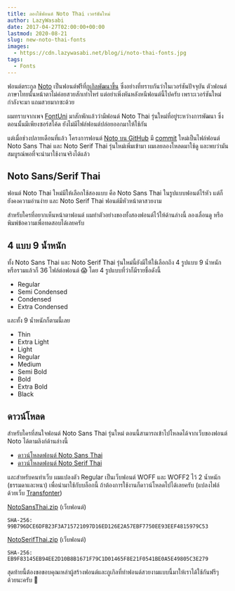 ```yaml
---
title: ลองใช้ฟอนต์ Noto Thai เวอร์ชันใหม่
author: LazyWasabi
date: 2017-04-27T02:00:00+00:00
lastmod: 2020-08-21
slug: new-noto-thai-fonts
images:
  - https://cdn.lazywasabi.net/blog/i/noto-thai-fonts.jpg
tags:
  - Fonts
---
```


ฟอนต์ตระกูล [Noto](https://www.google.com/get/noto/) เป็นฟอนต์ฟรีที่[กูเกิลพัฒนาขึ้น](https://www.blognone.com/node/86150) ซึ่งอย่างที่ทราบกันว่าในเวอร์ชันปัจจุบัน ตัวฟอนต์ภาษาไทยนั้นหน้าตาไม่ค่อยสวยสักเท่าไหร่ แต่อย่าเพิ่งหันหลังหนีฟอนต์นี้ไปครับ เพราะเวอร์ชันใหม่กำลังจะมา แถมสวยมากซะด้วย

<!--more-->

ผมทราบจากเพจ [FontUni](https://www.facebook.com/FontUni/posts/1091366964310552) มาสักพักแล้วว่ามีฟอนต์ Noto Thai รุ่นใหม่ที่อยู่ระหว่างการพัฒนา ซึ่งตอนนั้นมีเพียงซอร์สโค้ด ยังไม่มีไฟล์ฟอนต์ปล่อยออกมาให้ใช้กัน

แต่เมื่อช่วงปลายเดือนที่แล้ว โครงการฟอนต์ [Noto บน GitHub](https://github.com/googlei18n/noto-fonts) มี [commit](https://github.com/googlei18n/noto-fonts/commit/411eefae660ec4a033907cdca9389dc5c8fc2f1b) ใหม่เป็นไฟล์ฟอนต์ Noto Sans Thai และ Noto Serif Thai รุ่นใหม่เพิ่มเข้ามา ผมเลยลองโหลดมาใช้ดู และพบว่ามันสมบูรณ์พอที่จะนำมาใช้งานจริงได้แล้ว

## Noto Sans/Serif Thai

ฟอนต์ Noto Thai ใหม่มีให้เลือกใช้สองแบบ คือ Noto Sans Thai ในรูปแบบฟอนต์ไร้หัว แต่ก็ยังคงความอ่านง่าย และ Noto Serif Thai ฟอนต์มีหัวหน้าตาสวยงาม

สำหรับใครที่อยากเห็นหน้าตาฟอนต์ ผมทำตัวอย่างของทั้งสองฟอนต์ไว้ให้ด้านล่างนี้ ลองเลื่อนดู หรือพิมพ์ข้อความเพื่อทดสอบได้เลยครับ

## 4 แบบ 9 น้ำหนัก

ทั้ง Noto Sans Thai และ Noto Serif Thai รุ่นใหม่นี้ยังมีให้ใช้เลือกถึง 4 รูปแบบ 9 น้ำหนัก หรือรวมแล้วก็ 36 ไฟล์ต่อฟอนต์ 😱 โดย 4 รูปแบบที่ว่าก็มีรายชื่อดังนี้

- Regular
- Semi Condensed
- Condensed
- Extra Condensed

และทั้ง 9 น้ำหนักก็ตามนี้เลย

- Thin
- Extra Light
- Light
- Regular
- Medium
- Semi Bold
- Bold
- Extra Bold
- Black

## ดาวน์โหลด

สำหรับใครที่สนใจฟอนต์ Noto Sans Thai รุ่นใหม่ ตอนนี้สามารถเข้าไปโหลดได้จากเว็บของฟอนต์ Noto ได้ตามลิงก์ด้านล่างนี้

- [ดาวน์โหลดฟอนต์ Noto Sans Thai](https://www.google.com/get/noto/#sans-thai)
- [ดาวน์โหลดฟอนต์ Noto Serif Thai](https://www.google.com/get/noto/#serif-thai)

และสำหรับคนทำเว็บ ผมแปลงตัว Regular เป็นเว็บฟอนต์ WOFF และ WOFF2 ไว้ 2 น้ำหนัก (ธรรมดาและหนา) เพื่อนำมาใช้กับบล็อกนี้ ถ้าต้องการใช้งานก็ดาวน์โหลดไปได้เลยครับ (แปลงไฟล์ด้วยเว็บ [Transfonter](https://transfonter.org/))

[NotoSansThai.zip](https://cdn.lazywasabi.net/fonts/NotoSansThai/NotoSansThai.zip) (เว็บฟอนต์)

```
SHA-256: 99B796DCE6DFB23F3A715721097D16ED126E2A57EBF7750EE93EEF4815979C53
```

[NotoSerifThai.zip](https://cdn.lazywasabi.net/fonts/NotoSerifThai/NotoSerifThai.zip) (เว็บฟอนต์)

```
SHA-256: EB9F83145EB94EE2D10B8B1671F79C1D01465F8E21F0541BE0A5E49805C3E279
```

สุดท้ายนี้ต้องขอขอบคุณเหล่าผู้สร้างฟอนต์และกูเกิลที่ทำฟอนต์สวยงามแบบนี้มาให้เราได้ใช้กันฟรีๆ ด้วยนะครับ 🙏
